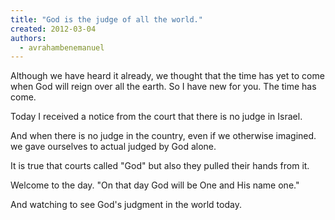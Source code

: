 ```yaml
---
title: "God is the judge of all the world."
created: 2012-03-04
authors: 
  - avrahambenemanuel
---
```


Although we have heard it already, we thought that the time has yet to come when God will reign over all the earth. So I have new for you. The time has come.

Today I received a notice from the court that there is no judge in Israel.

And when there is no judge in the country, even if we otherwise imagined. we gave ourselves to actual judged by God alone.

It is true that courts called "God" but also they pulled their hands from it.

Welcome to the day. "On that day God will be One and His name one."

And watching to see God's judgment in the world today.
